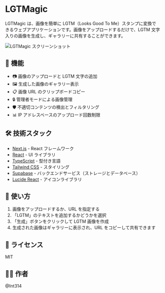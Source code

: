 # LGTMagic

LGTMagic は、画像を簡単に LGTM（Looks Good To Me）スタンプに変換できるウェブアプリケーションです。画像をアップロードするだけで、LGTM 文字入りの画像を生成し、ギャラリーに共有することができます。

![LGTMagic スクリーンショット](https://example.com/screenshot.png)

## 💫 機能

- 📷 画像のアップロードと LGTM 文字の追加
- 🖼️ 生成した画像のギャラリー表示
- 📋 画像 URL のクリップボードコピー
- 🔒 管理者モードによる画像管理
- 🛡️ 不適切コンテンツの検出とフィルタリング
- 📊 IP アドレスベースのアップロード回数制限

## 🛠️ 技術スタック

- [Next.js](https://nextjs.org/) - React フレームワーク
- [React](https://reactjs.org/) - UI ライブラリ
- [TypeScript](https://www.typescriptlang.org/) - 型付き言語
- [Tailwind CSS](https://tailwindcss.com/) - スタイリング
- [Supabase](https://supabase.com/) - バックエンドサービス（ストレージとデータベース）
- [Lucide React](https://lucide.dev/) - アイコンライブラリ

## 📝 使い方

1. 画像をアップロードするか、URL を指定する
2. 「LGTM」のテキストを追加するかどうかを選択
3. 「生成」ボタンをクリックして LGTM 画像を作成
4. 生成された画像はギャラリーに表示され、URL をコピーして共有できます

## 📜 ライセンス

MIT

## 👨‍💻 作者

@Int314
